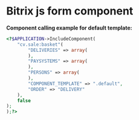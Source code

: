 # Bitrix js form component

__Component calling example for default template:__
```php
<?$APPLICATION->IncludeComponent(
	"cv.sale:basket"(
		"DELIVERIES" => array(
		),
		"PAYSYSTEMS" => array(
		),
		"PERSONS" => array(
		),
		"COMPONENT_TEMPLATE" => ".default",
		"ORDER" => "DELIVERY"
	),
	false
);
);?>


```
